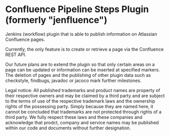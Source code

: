 # Confluence Pipeline Steps Plugin (formerly "jenfluence")
Jenkins (workflow) plugin that is able to publish information on Atlassian Confluence pages.

Currently, the only feature is to create or retrieve a page via the Confluence REST API.

Our future plans are to extend the plugin so that only certain areas on a page can be updated or information can be inserted at specified markers. The deletion of pages and the publishing of other plugin data such as checkstyle, findbugs, javadoc or jacoco mark further milestones.

Legal notice:
All published trademarks and product names are property of their respective owners and may be claimed by a third party and are subject to the terms of use of the respective trademark laws and the ownership rights of the possessing party. Simply because they are named here, it cannot be concluded that trademarks are not protected through rights of a third party.
We fully respect these laws and these companies and acknowledge that prodct, company and service names may be published within our code and documents without further designation.
